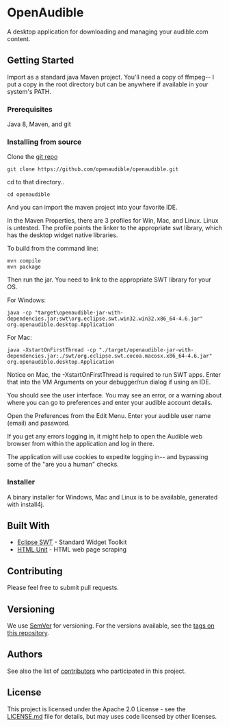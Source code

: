 # OpenAudible

A desktop application for downloading and managing your audible.com content.

## Getting Started

Import as a standard java Maven project.
You'll need a copy of ffmpeg-- I put a copy in the root directory but can be anywhere if available in your system's PATH.

### Prerequisites
Java 8, Maven, and git

### Installing from source

Clone the [git repo](https://github.com/openaudible/openaudible)

```
git clone https://github.com/openaudible/openaudible.git
```

cd to that directory..
```
cd openaudible
```

And you can import the maven project into your favorite IDE.

In the Maven Properties, there are 3 profiles for Win, Mac, and Linux. Linux is untested. The profile points the linker to the appropriate swt library, which has the desktop widget native libraries.

To build from the command line:
```
mvn compile
mvn package
```

Then run the jar. You need to link to the appropriate SWT library for your OS.

For Windows:
```
java -cp "target\openaudible-jar-with-dependencies.jar;swt\org.eclipse.swt.win32.win32.x86_64-4.6.jar" org.openaudible.desktop.Application
```

For Mac:
```
java -XstartOnFirstThread -cp "./target/openaudible-jar-with-dependencies.jar:./swt/org.eclipse.swt.cocoa.macosx.x86_64-4.6.jar" org.openaudible.desktop.Application
```

Notice on Mac, the -XstartOnFirstThread is required to run SWT apps.
Enter that into the VM Arguments on your debugger/run dialog if using an IDE.

You should see the user interface. You may see an error, or a warning about where you can go to preferences and enter your audible account details.

Open the Preferences from the Edit Menu.
Enter your audible user name (email) and password.


If you get any errors logging in, it might help to open the Audible web browser from within the application and log in there.

The application will use cookies to expedite logging in-- and bypassing some of the "are you a human" checks.

### Installer
A binary installer for Windows, Mac and Linux is to be available, generated with install4j.


## Built With

* [Eclipse SWT](http://www.eclipse.org/swt/) - Standard Widget Toolkit
* [HTML Unit](https://htmlunit.sourceforge.net/) - HTML web page scraping

## Contributing

Please feel free to submit pull requests.

## Versioning

We use [SemVer](http://semver.org/) for versioning. For the versions available, see the [tags on this repository](https://github.com/openaudible/openaudible/tags).

## Authors

See also the list of [contributors](https://github.com/openaudible/openaudible/contributors) who participated in this project.

## License

This project is licensed under the Apache 2.0 License - see the [LICENSE.md](LICENSE.md) file for details, but may uses code licensed by other licenses.
